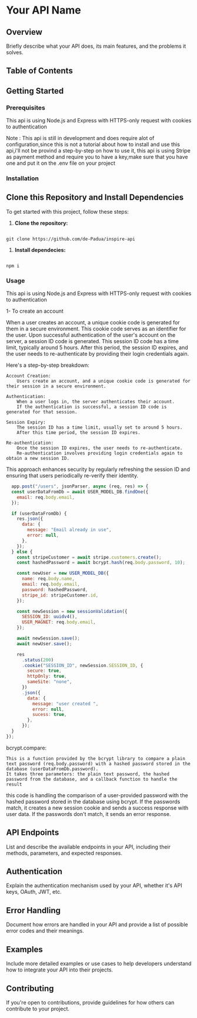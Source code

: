 # Your API Name

## Overview

Briefly describe what your API does, its main features, and the problems it solves.

## Table of Contents


## Getting Started

### Prerequisites

This api is using Node.js and Express with HTTPS-only request with cookies to authentication


Note : This api is still in development and does require alot of configuration,since this is not a tutorial about how to install and use this api,i'll not be provind a step-by-step on how to use it,
this api is using Stripe as payment method and require you to have a key,make sure that you have one and put it on the .env file on your project

### Installation

## Clone this Repository and Install Dependencies

To get started with this project, follow these steps:

1. **Clone the repository:**
```git

git clone https://github.com/de-Padua/inspire-api

```
1. **Install dependecies:**

```npm

npm i 

```



### Usage

This api is using Node.js and Express with HTTPS-only request with cookies to authentication



 1- To create an account 

When a user creates an account, a unique cookie code is generated for them in a secure environment. This cookie code serves as an identifier for the user. Upon successful authentication of the user's account on the server, a session ID code is generated. This session ID code has a time limit, typically around 5 hours. After this period, the session ID expires, and the user needs to re-authenticate by providing their login credentials again.

Here's a step-by-step breakdown:

    Account Creation:
        Users create an account, and a unique cookie code is generated for their session in a secure environment.

    Authentication:
        When a user logs in, the server authenticates their account.
        If the authentication is successful, a session ID code is generated for that session.

    Session Expiry:
        The session ID has a time limit, usually set to around 5 hours.
        After this time period, the session ID expires.

    Re-authentication:
        Once the session ID expires, the user needs to re-authenticate.
        Re-authentication involves providing login credentials again to obtain a new session ID.

This approach enhances security by regularly refreshing the session ID and ensuring that users periodically re-verify their identity.


```Javascript
  app.post("/users", jsonParser, async (req, res) => {
  const userDataFromDb = await USER_MODEL_DB.findOne({
    email: req.body.email,
  });

  if (userDataFromDb) {
    res.json({
      data: {
        message: "Email already in use",
        error: null,
      },
    });
  } else {
    const stripeCustomer = await stripe.customers.create();
    const hashedPassword = await bcrypt.hash(req.body.password, 10);

    const newUser = new USER_MODEL_DB({
      name: req.body.name,
      email: req.body.email,
      password: hashedPassword,
      stripe_id: stripeCustomer.id,
    });

    const newSession = new sessionValidation({
      SESSION_ID: uuidv4(),
      USER_MAGNET: req.body.email,
    });

    await newSession.save();
    await newUser.save();

    res
      .status(200)
      .cookie("SESSION_ID", newSession.SESSION_ID, {
        secure: true,
        httpOnly: true,
        sameSite: "none",
      })
      .json({
        data: {
          message: "user created ",
          error: null,
          sucess: true,
        },
      });
  }
});
```


bcrypt.compare:

    This is a function provided by the bcrypt library to compare a plain text password (req.body.password) with a hashed password stored in the database (userDataFromDb.password).
    It takes three parameters: the plain text password, the hashed password from the database, and a callback function to handle the result
 

this code is handling the comparison of a user-provided password with the hashed password stored in the database using bcrypt. If the passwords match, it creates a new session cookie and sends a success response with user data. If the passwords don't match, it sends an error response.


## API Endpoints

List and describe the available endpoints in your API, including their methods, parameters, and expected responses.

## Authentication

Explain the authentication mechanism used by your API, whether it's API keys, OAuth, JWT, etc.

## Error Handling

Document how errors are handled in your API and provide a list of possible error codes and their meanings.

## Examples

Include more detailed examples or use cases to help developers understand how to integrate your API into their projects.

## Contributing

If you're open to contributions, provide guidelines for how others can contribute to your project.
